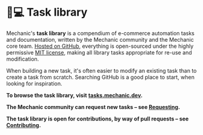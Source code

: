 # 🧑💻 Task library

Mechanic's **task library** is a compendium of e-commerce automation tasks and documentation, written by the Mechanic community and the Mechanic core team. [Hosted on GitHub](https://github.com/lightward/mechanic-tasks), everything is open-sourced under the highly permissive [MIT license](https://github.com/lightward/mechanic-tasks/blob/master/LICENSE), making all library tasks appropriate for re-use and modification.

When building a new task, it's often easier to modify an existing task than to create a task from scratch. Searching GitHub is a good place to start, when looking for inspiration.

**To browse the task library, visit** [**tasks.mechanic.dev**](https://tasks.mechanic.dev)**.**

**The Mechanic community can request new tasks – see **[**Requesting**](requesting.md)**.**

**The task library is open for contributions, by way of pull requests – see** [**Contributing**](contributing.md)**.**
